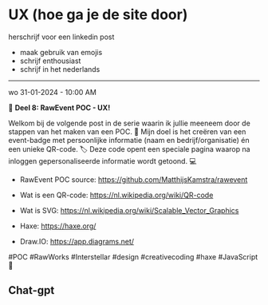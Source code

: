 # UX (hoe ga je de site door)

herschrijf voor een linkedin post

- maak gebruik van emojis
- schrijf enthousiast
- schrijf in het nederlands

---

wo 31-01-2024 - 10:00 AM

🚀 **Deel 8: RawEvent POC - UX!**

Welkom bij de volgende post in de serie waarin ik jullie meeneem door de stappen van het maken van een POC. 🎉 Mijn doel is het creëren van een event-badge met persoonlijke informatie (naam en bedrijf/organisatie) én een unieke QR-code. 🏷️ Deze code opent een speciale pagina waarop na inloggen gepersonaliseerde informatie wordt getoond. 💻

- RawEvent POC source: https://github.com/MatthijsKamstra/rawevent
- Wat is een QR-code: https://nl.wikipedia.org/wiki/QR-code
- Wat is SVG: https://nl.wikipedia.org/wiki/Scalable_Vector_Graphics
- Haxe: https://haxe.org/

- Draw.IO: https://app.diagrams.net/

#POC #RawWorks #Interstellar #design #creativecoding #haxe #JavaScript 🚀

## Chat-gpt
